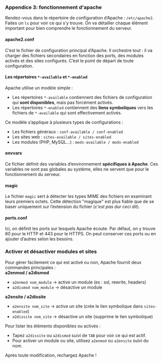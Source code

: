 ### Appendice 3: fonctionnement d'apache
Rendez-vous dans le répertoire de configuration d’Apache : `/etc/apache2`. Faites un `ls` pour voir ce qui s’y trouve. On va détailler chaque élément important pour bien comprendre le fonctionnement du serveur.  
#### apache2.conf
C’est le fichier de configuration principal d’Apache. Il orchestre tout : il va charger des fichiers secondaires en fonction des ports, des modules activés et des sites configurés. C’est le point de départ de toute configuration.  
#### Les répertoires `*-available` et `*-enabled`
Apache utilise un modèle simple :  
- Les répertoires `*-available` contiennent des fichiers de configuration qui **sont disponibles**, mais pas forcément activés.  
- Les répertoires `*-enabled` contiennent des **liens symboliques** vers les fichiers de `*-available` qui sont effectivement activés.  

Ce modèle s’applique à plusieurs types de configurations :  
- Les fichiers généraux : `conf-available / conf-enabled`  
- Les sites web : `sites-available / sites-enabled`  
- Les modules (PHP, MySQL…) : `mods-available / mods-enabled`  

#### envvars
Ce fichier définit des variables d’environnement **spécifiques à Apache**. Ces variables ne sont pas globales au système, elles ne servent que pour le fonctionnement du serveur.  
#### magic  
Le fichier `magic` sert à détecter les types MIME des fichiers en examinant leurs premiers octets. Cette détection "magique" est plus fiable que de se baser uniquement sur l’extension du fichier (_c'est pas dur ceci dit_).  
#### ports.conf  
Ici, on définit les ports sur lesquels Apache écoute. Par défaut, on y trouve 80 pour le HTTP et 443 pour le HTTPS. On peut conserver ces ports ou en ajouter d’autres selon les besoins.  
### Activer et désactiver modules et sites
Pour gérer facilement ce qui est activé ou non, Apache fournit deux commandes principales :  
**a2enmod / a2dismod**  
- `a2enmod nom_module` → active un module (ex : ssl, rewrite, headers)  
- `a2dismod nom_module` → désactive un module  

**a2ensite / a2dissite**  
- `a2ensite nom_site` → active un site (crée le lien symbolique dans `sites-enabled`)  
- `a2dissite nom_site` → désactive un site (supprime le lien symbolique)  

Pour lister les éléments disponibles ou activés :  
- Tapez `a2dissite` ou `a2dismod` suivi de `TAB` pour voir ce qui est actif.  
- Pour activer un module ou site, utilisez `a2enmod` ou `a2ensite` suivi du nom.  

<div class="astuce">Après toute modification, rechargez Apache !</div>

